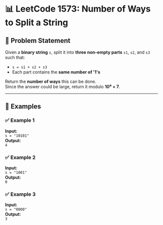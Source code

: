 # 📊 LeetCode 1573: Number of Ways to Split a String

## 🧩 Problem Statement

Given a **binary string** `s`, split it into **three non-empty parts** `s1`, `s2`, and `s3` such that:

- `s = s1 + s2 + s3`
- Each part contains the **same number of '1's**

Return the **number of ways** this can be done.  
Since the answer could be large, return it modulo **10⁹ + 7**.

---

## 🧪 Examples

### ✅ Example 1
**Input:**  
`s = "10101"`  
**Output:**  
`4`

### ✅ Example 2
**Input:**  
`s = "1001"`  
**Output:**  
`0`

### ✅ Example 3
**Input:**  
`s = "0000"`  
**Output:**  
`3`
